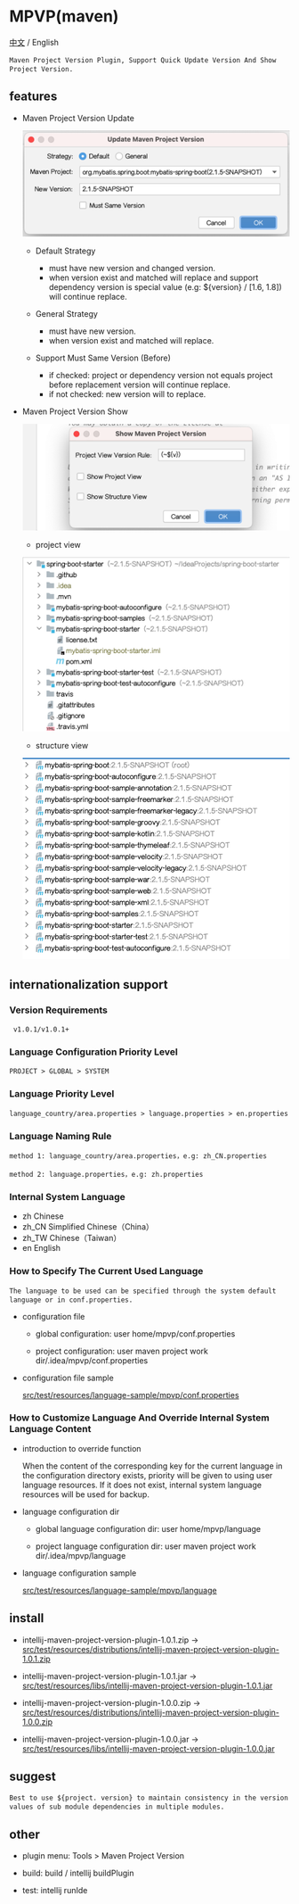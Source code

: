 # MPVP(maven)  

  [中文](readme.md) / English

    Maven Project Version Plugin, Support Quick Update Version And Show Project Version.
  
   
## features

+ Maven Project Version Update
    
    ![update-version](src/test/resources/picture/update-version.png)
    
    - Default Strategy 
    
        - must have new version and changed version.
        - when version exist and matched will replace and support dependency version is special value (e.g: ${version} / [1.6, 1.8]) will continue replace.
    
    - General Strategy 
    
        - must have new version.
        - when version exist and matched will replace.
     
    - Support Must Same Version (Before) 
     
        - if checked: project or dependency version not equals project before replacement version will continue replace.
        - if not checked: new version will to replace.

     

+ Maven Project Version Show
    
    ![show-version](src/test/resources/picture/show-version.png) 
    
    - project view
   
    ![show-version-project-view](src/test/resources/picture/show-version-project-view.png) 

    - structure view

    ![show-version-structure-view](src/test/resources/picture/show-version-structure-view.png) 
          


## internationalization support
   
  
  ### Version Requirements
  
     v1.0.1/v1.0.1+

  ### Language Configuration Priority Level 
  
    PROJECT > GLOBAL > SYSTEM

  ### Language Priority Level 
  
    language_country/area.properties > language.properties > en.properties

  ### Language Naming Rule
  
    method 1: language_country/area.properties，e.g: zh_CN.properties
  
    method 2: language.properties，e.g: zh.properties

  
  ### Internal System Language
             
   + zh         Chinese
   + zh_CN      Simplified Chinese（China）
   + zh_TW      Chinese（Taiwan）
   + en         English
      
  
  ### How to Specify The Current Used Language 
  
    The language to be used can be specified through the system default language or in conf.properties.
    

  - configuration file
   
    + global configuration: user home/mpvp/conf.properties
     
    + project configuration: user maven project work dir/.idea/mpvp/conf.properties
   
  - configuration file sample
   
     [src/test/resources/language-sample/mpvp/conf.properties](src/test/resources/language-sample/mpvp/conf.properties)
   
  
  ### How to Customize Language And Override Internal System Language Content
    
  - introduction to override function
                   
    When the content of the corresponding key for the current language in the configuration directory exists, priority will be given to using user language resources.
    If it does not exist, internal system language resources will be used for backup.

    
  - language configuration dir
  
    + global language configuration dir: user home/mpvp/language 
    
    + project language configuration dir: user maven project work dir/.idea/mpvp/language
  
  - language configuration sample
  
     [src/test/resources/language-sample/mpvp/language](src/test/resources/language-sample/mpvp/language)



## install

 - intellij-maven-project-version-plugin-1.0.1.zip -> [src/test/resources/distributions/intellij-maven-project-version-plugin-1.0.1.zip](src/test/resources/distributions/intellij-maven-project-version-plugin-1.0.1.zip)

 - intellij-maven-project-version-plugin-1.0.1.jar -> [src/test/resources/libs/intellij-maven-project-version-plugin-1.0.1.jar](src/test/resources/libs/intellij-maven-project-version-plugin-1.0.1.jar)
 
 - intellij-maven-project-version-plugin-1.0.0.zip -> [src/test/resources/distributions/intellij-maven-project-version-plugin-1.0.0.zip](src/test/resources/distributions/intellij-maven-project-version-plugin-1.0.0.zip)

 - intellij-maven-project-version-plugin-1.0.0.jar -> [src/test/resources/libs/intellij-maven-project-version-plugin-1.0.0.jar](src/test/resources/libs/intellij-maven-project-version-plugin-1.0.0.jar)
 
## suggest
 
    Best to use ${project. version} to maintain consistency in the version values of sub module dependencies in multiple modules.

## other

 - plugin menu: Tools > Maven Project Version
 
 - build: build / intellij buildPlugin
 
 - test: intellij runIde
